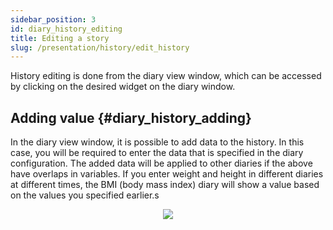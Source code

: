 ```yaml
---
sidebar_position: 3
id: diary_history_editing
title: Editing a story
slug: /presentation/history/edit_history
---
```


History editing is done from the diary view window, which can be accessed by clicking on the desired widget on the diary window.

## Adding value {#diary_history_adding}

In the diary view window, it is possible to add data to the history. In this case, you will be required to enter the data that is specified in the diary configuration. The added data will be applied to other diaries if the above have overlaps in variables. If you enter weight and height in different diaries at different times, the BMI (body mass index) diary will show a value based on the values you specified earlier.s

<div align="center"><img type="imgscreen" src="/WM_doc/img/presentation/diary/historyAddForm.png"/></div>
